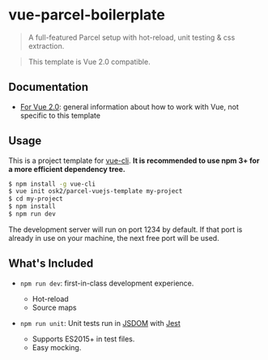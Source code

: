 # vue-parcel-boilerplate

> A full-featured Parcel setup with hot-reload, unit testing & css extraction.

> This template is Vue 2.0 compatible.

## Documentation

- [For Vue 2.0](http://vuejs.org/guide/): general information about how to work with Vue, not specific to this template

## Usage

This is a project template for [vue-cli](https://github.com/vuejs/vue-cli). **It is recommended to use npm 3+ for a more efficient dependency tree.**

``` bash
$ npm install -g vue-cli
$ vue init osk2/parcel-vuejs-template my-project
$ cd my-project
$ npm install
$ npm run dev
```

The development server will run on port 1234 by default. If that port is already in use on your machine, the next free port will be used.

## What's Included

- `npm run dev`: first-in-class development experience.
  - Hot-reload
  - Source maps

- `npm run unit`: Unit tests run in [JSDOM](https://github.com/tmpvar/jsdom) with [Jest](https://facebook.github.io/jest/)
  - Supports ES2015+ in test files.
  - Easy mocking.
